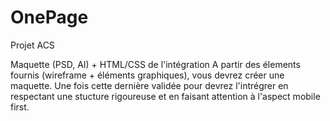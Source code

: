 # OnePage
Projet ACS

Maquette (PSD, AI) + HTML/CSS de l'intégration
A partir des élements fournis (wireframe + éléments graphiques), vous devrez créer une maquette.
Une fois cette dernière validée pour devrez l'intrégrer en respectant une stucture rigoureuse et en faisant attention à l'aspect mobile first.
 

